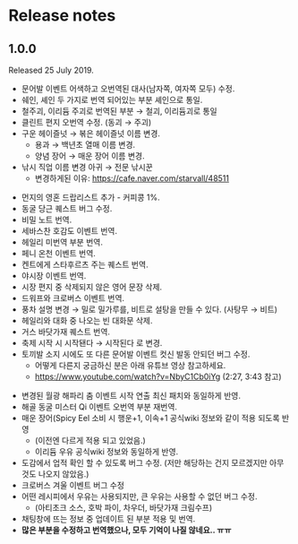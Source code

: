 # Release notes
## 1.0.0
Released 25 July 2019.

* 문어발 이벤트 어색하고 오번역된 대사(남자쪽, 여자쪽 모두) 수정.
* 쉐인, 셰인 두 가지로 번역 되어있는 부분 셰인으로 통일.
* 철주괴, 이리듐 주괴로 번역된 부분 → 철괴, 이리듐괴로 통일
* 클린트 편지 오번역 수정. (동괴 → 주괴)
* 구운 헤이즐넛 → 볶은 헤이즐넛 이름 변경.
  * 용과 → 백년초 열매 이름 변경.
  * 양념 장어 → 매운 장어 이름 변경.
* 낚시 직업 이름 변경 아귀 → 전문 낚시꾼
  * 변경하게된 이유: https://cafe.naver.com/starvall/48511

+ 먼지의 영혼 드랍리스트 추가 - 커피콩 1%.
+ 동굴 당근 퀘스트 버그 수정.
+ 비밀 노트 번역.
+ 세바스찬 호감도 이벤트 번역.
+ 헤일리 미번역 부분 번역.
+ 페니 온천 이벤트 번역.
+ 켄트에게 스타후르츠 주는 퀘스트 번역.
+ 야시장 이벤트 번역.
+ 시장 편지 중 삭제되지 않은 영어 문장 삭제.
+ 드워프와 크로버스 이벤트 번역.
+ 풍차 설명 변경 → 밀로 밀가루를, 비트로 설탕을 만들 수 있다. (사탕무 → 비트)
+ 헤일리와 대화 중 나오는 빈 대화문 삭제.
+ 거스 바닷가재 퀘스트 번역.
+ 축제 시작 시 시작됀다 → 시작된다 로 변경.
+ 토끼발 소지 시에도 또 다른 문어발 이벤트 컷신 발동 안되던 버그 수정.
  + 어떻게 다른지 궁금하신 분은 아래 유튜브 영상 참고하세요.
  + https://www.youtube.com/watch?v=NbyC1Cb0iYg (2:27, 3:43 참고)

* 변경된 월광 해파리 춤 이벤트 시작 연출 최신 패치와 동일하게 반영.
* 해골 동굴 미스터 Qi 이벤트 오번역 부분 재번역.
* 매운 장어(Spicy Eel 소비 시 행운+1, 이속+1 공식wiki 정보와 같이 적용 되도록 반영
  * (이전엔 다르게 적용 되고 있었음.)
  * 이리듐 우유 공식wiki 정보와 동일하게 반영.
* 도감에서 업적 확인 할 수 있도록 버그 수정. (저만 해당하는 건지 모르겠지만 아무것도 나오지 않았음.)
* 크로버스 겨울 이벤트 버그 수정
* 어떤 레시피에서 우유는 사용되지만, 큰 우유는 사용할 수 없던 버그 수정.
  * (아티초크 소스, 호박 파이, 차우더, 바닷가재 크림수프)
* 채팅창에 뜨는 정보 중 업데이트 된 부분 적용 및 번역.
* **많은 부분을 수정하고 번역했으나, 모두 기억이 나질 않네요.. ㅠㅠ**

